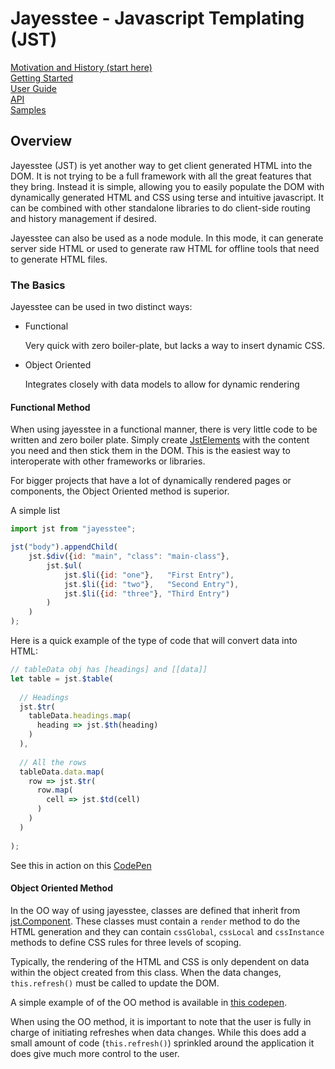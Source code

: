 # Jayesstee - Javascript Templating (JST)

[Motivation and History (start here)](history.md)  
[Getting Started](getting-started.md)  
[User Guide](user-guide.md)  
[API](api.md)  
[Samples](samples.md)


## Overview

Jayesstee (JST) is yet another way to get client generated HTML into the DOM. It is
not trying to be a full framework with all the great features that they bring.
Instead it is simple, allowing you to easily populate the DOM with dynamically
generated HTML and CSS using terse and intuitive javascript. It can be combined
with other standalone libraries to do client-side routing and history management 
if desired. 

Jayesstee can also be used as a node module. In this mode, it can generate server side HTML
or used to generate raw HTML for offline tools that need to generate HTML files.


### The Basics

Jayesstee can be used in two distinct ways:

* Functional

  Very quick with zero boiler-plate, but lacks a way to insert dynamic CSS.

* Object Oriented

  Integrates closely with data models to allow for dynamic rendering


#### Functional Method

When using jayesstee in a functional manner, there is very little code to
be written and zero boiler plate. Simply create [JstElements](types/jst-element.md)
with the content you need and then stick them in the DOM. This is the easiest way
to interoperate with other frameworks or libraries. 
  
For bigger projects that have a lot of dynamically rendered pages or components, 
the Object Oriented method is superior. 

A simple list
```javascript
import jst from "jayesstee";

jst("body").appendChild(
    jst.$div({id: "main", "class": "main-class"},
        jst.$ul(
            jst.$li({id: "one"},   "First Entry"),
            jst.$li({id: "two"},   "Second Entry"),
            jst.$li({id: "three"}, "Third Entry")
        )
    )
);
```

Here is a quick example of the type of code that will convert data into HTML:
```javascript
// tableData obj has [headings] and [[data]]
let table = jst.$table(
    
  // Headings
  jst.$tr(
    tableData.headings.map(
      heading => jst.$th(heading)
    )
  ),
      
  // All the rows
  tableData.data.map(
    row => jst.$tr(
      row.map(
        cell => jst.$td(cell)
      )
    )
  )
      
);
```

See this in action on this [CodePen](https://codepen.io/efunneko/pen/oaaGzy)


#### Object Oriented Method

In the OO way of using jayesstee, classes are defined that inherit from [jst.Component](types/jst-component.md).
These classes must contain a `render` method to do the HTML generation and they
can contain `cssGlobal`, `cssLocal` and `cssInstance` methods to define CSS rules
for three levels of scoping.

Typically, the rendering of the HTML and CSS is only dependent on data within the
object created from this class. When the data changes, `this.refresh()` must be called
to update the DOM. 

A simple example of of the OO method is available in [this codepen](https://codepen.io/efunneko/pen/pxxwBQ).

When using the OO method, it is important to note that the user is fully in charge of initiating refreshes 
when data changes. While this does add a small amount of code (`this.refresh()`) sprinkled around the application
it does give much more control to the user. 
